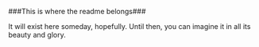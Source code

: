 ###This is where the readme belongs###

It will exist here someday, hopefully. Until then, you can imagine it in all its beauty and glory.